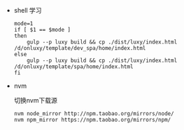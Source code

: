 - shell 学习

    ```shell
    mode=1
    if [ $1 == $mode ]
    then
        gulp --p luxy build && cp ./dist/luxy/index.html /d/onluxy/template/dev_spa/home/index.html
    else
        gulp --p luxy build && cp ./dist/luxy/index.html /d/onluxy/template/spa/home/index.html
    fi
    ```
- nvm

    切换nvm下载源
    ```shell
    nvm node_mirror http://npm.taobao.org/mirrors/node/ 
    nvm npm_mirror https://npm.taobao.org/mirrors/npm/
    ```
